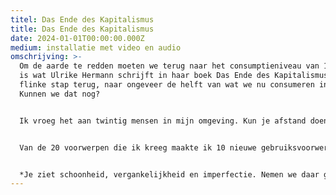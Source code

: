 ```yaml
---
titel: Das Ende des Kapitalismus
title: Das Ende des Kapitalismus
date: 2024-01-01T00:00:00.000Z
medium: installatie met video en audio
omschrijving: >-
  Om de aarde te redden moeten we terug naar het consumptieniveau van 1978. Dat
  is wat Ulrike Hermann schrijft in haar boek Das Ende des Kapitalismus. Een
  flinke stap terug, naar ongeveer de helft van wat we nu consumeren in 2024.
  Kunnen we dat nog?


  Ik vroeg het aan twintig mensen in mijn omgeving. Kun je afstand doen van een voorwerp wat eerst belangrijk of onmisbaar leek maar waar je uiteindelijk toch ook best zonder kan?


  Van de 20 voorwerpen die ik kreeg maakte ik 10 nieuwe gebruiksvoorwerpen. Ze werden tentoongesteld in een 'pop up' store.


  *Je ziet schoonheid, vergankelijkheid en imperfectie. Nemen we daar genoegen mee of zoeken we altijd weer naar nieuw, beter, mooier of perfecter? Wat houdt ons in de greep van (over)consumeren?*
---
```

